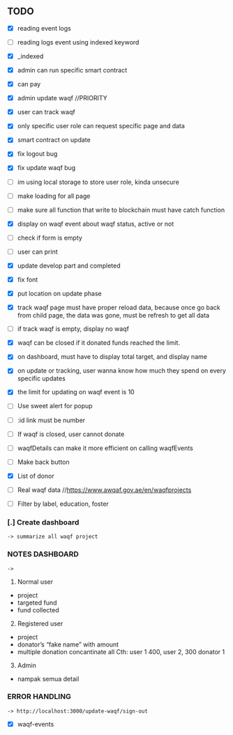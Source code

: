 ## TODO
- [x] reading event logs
- [ ] reading logs event using indexed keyword
- [x] _indexed 
- [x] admin can run specific smart contract
- [x] can pay
- [x] admin update waqf //PRIORITY

- [x] user can track waqf
- [x] only specific user role can request specific page and data
- [x] smart contract on update
- [x] fix logout bug
- [x] fix update waqf bug
- [ ] im using local storage to store user role, kinda unsecure 
- [ ] make loading for all page
- [ ] make sure all function that write to blockchain must have catch function
- [x] display on waqf event about waqf status, active or not
- [ ] check if form is empty
- [ ] user can print
- [x] update develop part and completed
- [x] fix font
- [x] put location on update phase
- [x] track waqf page must have proper reload data, because once go back from child page, the data was gone, must be refresh to get all data
- [ ] if track waqf is empty, display no waqf 

- [x] waqf can be closed if it donated funds reached the limit.
- [x] on dashboard, must have to display total target, and display name
- [x] on update or tracking, user wanna know how much they spend on every specific updates
- [x] the limit for updating on waqf event is 10
- [ ] Use sweet alert for popup
- [ ] :id link must be number
- [ ] If waqf is closed, user cannot donate
- [ ] waqfDetails can make it more efficient on calling waqfEvents 
- [ ] Make back button

- [x] List of donor
- [ ] Real waqf data //https://www.awqaf.gov.ae/en/waqfprojects
- [ ] Filter by label, education, foster

### [.] Create dashboard
    -> summarize all waqf project

### NOTES DASHBOARD
    -> 

1. Normal user
- project
- targeted fund 
- fund collected 

2. Registered user 
- project
- donator’s “fake name” with amount
- multiple donation concantinate all
Cth: user 1 400, user 2, 300
donator 1

3. Admin
- nampak semua detail

### ERROR HANDLING
    -> http://localhost:3000/update-waqf/sign-out

- [x] waqf-events